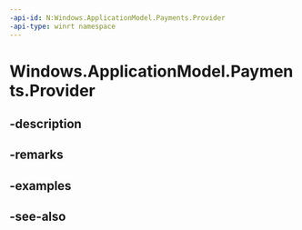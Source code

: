 ```yaml
---
-api-id: N:Windows.ApplicationModel.Payments.Provider
-api-type: winrt namespace
---
```


# Windows.ApplicationModel.Payments.Provider

## -description


## -remarks

## -examples

## -see-also
